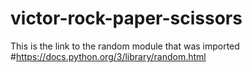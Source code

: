 # victor-rock-paper-scissors


This is the link to the random module that was imported
#https://docs.python.org/3/library/random.html
